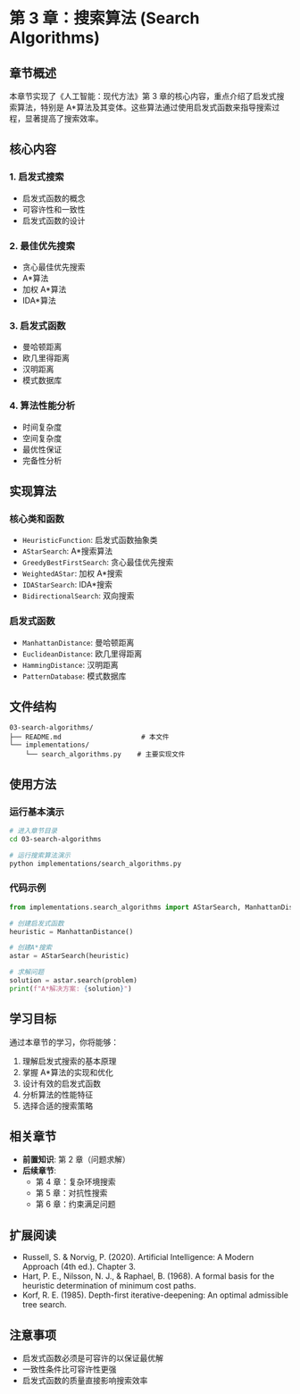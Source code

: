 # 第 3 章：搜索算法 (Search Algorithms)

## 章节概述

本章节实现了《人工智能：现代方法》第 3 章的核心内容，重点介绍了启发式搜索算法，特别是 A\*算法及其变体。这些算法通过使用启发式函数来指导搜索过程，显著提高了搜索效率。

## 核心内容

### 1. 启发式搜索

- 启发式函数的概念
- 可容许性和一致性
- 启发式函数的设计

### 2. 最佳优先搜索

- 贪心最佳优先搜索
- A\*算法
- 加权 A\*算法
- IDA\*算法

### 3. 启发式函数

- 曼哈顿距离
- 欧几里得距离
- 汉明距离
- 模式数据库

### 4. 算法性能分析

- 时间复杂度
- 空间复杂度
- 最优性保证
- 完备性分析

## 实现算法

### 核心类和函数

- `HeuristicFunction`: 启发式函数抽象类
- `AStarSearch`: A\*搜索算法
- `GreedyBestFirstSearch`: 贪心最佳优先搜索
- `WeightedAStar`: 加权 A\*搜索
- `IDAStarSearch`: IDA\*搜索
- `BidirectionalSearch`: 双向搜索

### 启发式函数

- `ManhattanDistance`: 曼哈顿距离
- `EuclideanDistance`: 欧几里得距离
- `HammingDistance`: 汉明距离
- `PatternDatabase`: 模式数据库

## 文件结构

```
03-search-algorithms/
├── README.md                    # 本文件
└── implementations/
    └── search_algorithms.py    # 主要实现文件
```

## 使用方法

### 运行基本演示

```bash
# 进入章节目录
cd 03-search-algorithms

# 运行搜索算法演示
python implementations/search_algorithms.py
```

### 代码示例

```python
from implementations.search_algorithms import AStarSearch, ManhattanDistance

# 创建启发式函数
heuristic = ManhattanDistance()

# 创建A*搜索
astar = AStarSearch(heuristic)

# 求解问题
solution = astar.search(problem)
print(f"A*解决方案: {solution}")
```

## 学习目标

通过本章节的学习，你将能够：

1. 理解启发式搜索的基本原理
2. 掌握 A\*算法的实现和优化
3. 设计有效的启发式函数
4. 分析算法的性能特征
5. 选择合适的搜索策略

## 相关章节

- **前置知识**: 第 2 章（问题求解）
- **后续章节**:
  - 第 4 章：复杂环境搜索
  - 第 5 章：对抗性搜索
  - 第 6 章：约束满足问题

## 扩展阅读

- Russell, S. & Norvig, P. (2020). Artificial Intelligence: A Modern Approach (4th ed.). Chapter 3.
- Hart, P. E., Nilsson, N. J., & Raphael, B. (1968). A formal basis for the heuristic determination of minimum cost paths.
- Korf, R. E. (1985). Depth-first iterative-deepening: An optimal admissible tree search.

## 注意事项

- 启发式函数必须是可容许的以保证最优解
- 一致性条件比可容许性更强
- 启发式函数的质量直接影响搜索效率
